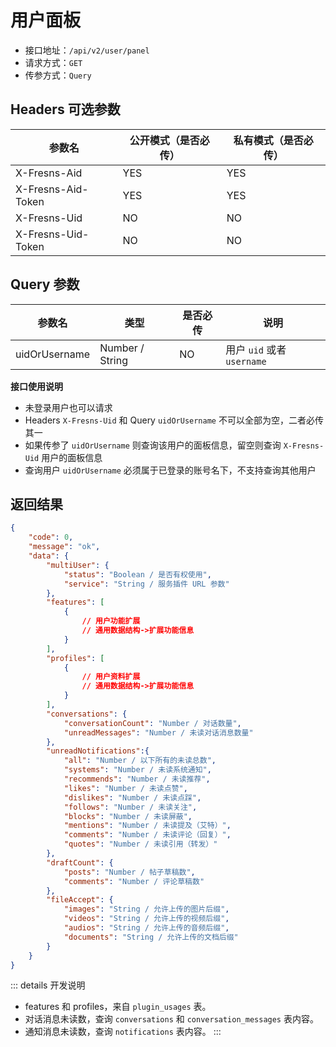 # 用户面板

- 接口地址：`/api/v2/user/panel`
- 请求方式：`GET`
- 传参方式：`Query`

## Headers 可选参数

| 参数名 | 公开模式（是否必传） | 私有模式（是否必传） |
| --- | --- | --- |
| X-Fresns-Aid | YES | YES |
| X-Fresns-Aid-Token | YES | YES |
| X-Fresns-Uid | NO | NO |
| X-Fresns-Uid-Token | NO | NO |

## Query 参数

| 参数名 | 类型 | 是否必传 | 说明 |
| --- | --- | --- | --- |
| uidOrUsername | Number / String | NO | 用户 `uid` 或者 `username` |

**接口使用说明**
- 未登录用户也可以请求
- Headers `X-Fresns-Uid` 和 Query `uidOrUsername` 不可以全部为空，二者必传其一
- 如果传参了 `uidOrUsername` 则查询该用户的面板信息，留空则查询 `X-Fresns-Uid` 用户的面板信息
- 查询用户 `uidOrUsername` 必须属于已登录的账号名下，不支持查询其他用户

## 返回结果

```json
{
    "code": 0,
    "message": "ok",
    "data": {
        "multiUser": {
            "status": "Boolean / 是否有权使用",
            "service": "String / 服务插件 URL 参数"
        },
        "features": [
            {
                // 用户功能扩展
                // 通用数据结构->扩展功能信息
            }
        ],
        "profiles": [
            {
                // 用户资料扩展
                // 通用数据结构->扩展功能信息
            }
        ],
        "conversations": {
            "conversationCount": "Number / 对话数量",
            "unreadMessages": "Number / 未读对话消息数量"
        },
        "unreadNotifications":{
            "all": "Number / 以下所有的未读总数",
            "systems": "Number / 未读系统通知",
            "recommends": "Number / 未读推荐",
            "likes": "Number / 未读点赞",
            "dislikes": "Number / 未读点踩",
            "follows": "Number / 未读关注",
            "blocks": "Number / 未读屏蔽",
            "mentions": "Number / 未读提及（艾特）",
            "comments": "Number / 未读评论（回复）",
            "quotes": "Number / 未读引用（转发）"
        },
        "draftCount": {
            "posts": "Number / 帖子草稿数",
            "comments": "Number / 评论草稿数"
        },
        "fileAccept": {
            "images": "String / 允许上传的图片后缀",
            "videos": "String / 允许上传的视频后缀",
            "audios": "String / 允许上传的音频后缀",
            "documents": "String / 允许上传的文档后缀"
        }
    }
}
```

::: details 开发说明
- features 和 profiles，来自 `plugin_usages` 表。
- 对话消息未读数，查询 `conversations` 和 `conversation_messages` 表内容。
- 通知消息未读数，查询 `notifications` 表内容。
:::